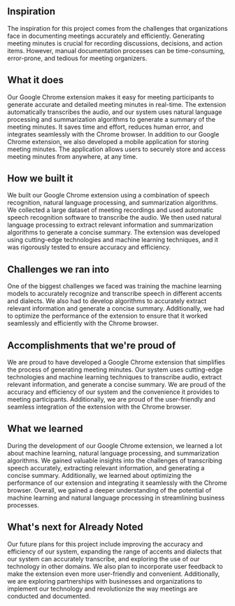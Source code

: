 ## Inspiration
The inspiration for this project comes from the challenges that organizations face in documenting meetings accurately and efficiently. Generating meeting minutes is crucial for recording discussions, decisions, and action items. However, manual documentation processes can be time-consuming, error-prone, and tedious for meeting organizers.

## What it does
Our Google Chrome extension makes it easy for meeting participants to generate accurate and detailed meeting minutes in real-time. The extension automatically transcribes the audio, and our system uses natural language processing and summarization algorithms to generate a summary of the meeting minutes. It saves time and effort, reduces human error, and integrates seamlessly with the Chrome browser.
In addition to our Google Chrome extension, we also developed a mobile application for storing meeting minutes. The application allows users to securely store and access meeting minutes from anywhere, at any time.

## How we built it
We built our Google Chrome extension using a combination of speech recognition, natural language processing, and summarization algorithms. We collected a large dataset of meeting recordings and used automatic speech recognition software to transcribe the audio. We then used natural language processing to extract relevant information and summarization algorithms to generate a concise summary. The extension was developed using cutting-edge technologies and machine learning techniques, and it was rigorously tested to ensure accuracy and efficiency.

## Challenges we ran into
One of the biggest challenges we faced was training the machine learning models to accurately recognize and transcribe speech in different accents and dialects. We also had to develop algorithms to accurately extract relevant information and generate a concise summary. Additionally, we had to optimize the performance of the extension to ensure that it worked seamlessly and efficiently with the Chrome browser.

## Accomplishments that we're proud of
We are proud to have developed a Google Chrome extension that simplifies the process of generating meeting minutes. Our system uses cutting-edge technologies and machine learning techniques to transcribe audio, extract relevant information, and generate a concise summary. We are proud of the accuracy and efficiency of our system and the convenience it provides to meeting participants. Additionally, we are proud of the user-friendly and seamless integration of the extension with the Chrome browser.

## What we learned
During the development of our Google Chrome extension, we learned a lot about machine learning, natural language processing, and summarization algorithms. We gained valuable insights into the challenges of transcribing speech accurately, extracting relevant information, and generating a concise summary. Additionally, we learned about optimizing the performance of our extension and integrating it seamlessly with the Chrome browser. Overall, we gained a deeper understanding of the potential of machine learning and natural language processing in streamlining business processes.

## What's next for Already Noted 
Our future plans for this project include improving the accuracy and efficiency of our system, expanding the range of accents and dialects that our system can accurately transcribe, and exploring the use of our technology in other domains. We also plan to incorporate user feedback to make the extension even more user-friendly and convenient. Additionally, we are exploring partnerships with businesses and organizations to implement our technology and revolutionize the way meetings are conducted and documented.
